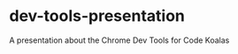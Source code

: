 dev-tools-presentation
======================

A presentation about the Chrome Dev Tools for Code Koalas
